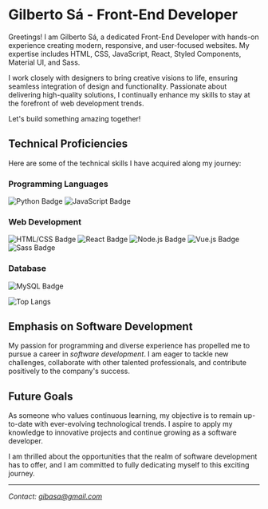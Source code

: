 # Gilberto Sá - Front-End Developer

Greetings! I am Gilberto Sá, a dedicated Front-End Developer with hands-on experience creating modern, responsive, and user-focused websites. My expertise includes HTML, CSS, JavaScript, React, Styled Components, Material UI, and Sass.

I work closely with designers to bring creative visions to life, ensuring seamless integration of design and functionality. Passionate about delivering high-quality solutions, I continually enhance my skills to stay at the forefront of web development trends.

Let's build something amazing together!

## Technical Proficiencies

Here are some of the technical skills I have acquired along my journey:

### Programming Languages

![Python Badge](https://img.shields.io/badge/-Python-grey?style=flat-square&logo=python) ![JavaScript Badge](https://img.shields.io/badge/-JavaScript-grey?style=flat-square&logo=javascript)

### Web Development

![HTML/CSS Badge](https://img.shields.io/badge/-HTML%2FCSS-grey?style=flat-square&logo=html5&logoColor=orange) ![React Badge](https://img.shields.io/badge/-React-grey?style=flat-square&logo=react&logoColor=blue) ![Node.js Badge](https://img.shields.io/badge/-Node.js-grey?style=flat-square&logo=node.js&logoColor=wgreen) ![Vue.js Badge](https://img.shields.io/badge/-Vue.js-grey?style=flat-square&logo=vue.js&logoColor=green) ![Sass Badge](https://img.shields.io/badge/-Sass-grey?style=flat-square&logo=sass&logoColor=pink)

### Database

![MySQL Badge](https://img.shields.io/badge/-MySQL-grey?style=flat-square&logo=mysql&logoColor=blue)

![Top Langs](https://github-readme-stats-git-masterrstaa-rickstaa.vercel.app/api/top-langs/?username=Gibasa&layout=compact&bg_color=000&border_color=30A3DC&title_color=E94D5F&text_color=FFF)

## Emphasis on Software Development

My passion for programming and diverse experience has propelled me to pursue a career in *software development*. I am eager to tackle new challenges, collaborate with other talented professionals, and contribute positively to the company's success.

## Future Goals

As someone who values continuous learning, my objective is to remain up-to-date with ever-evolving technological trends. I aspire to apply my knowledge to innovative projects and continue growing as a software developer.

I am thrilled about the opportunities that the realm of software development has to offer, and I am committed to fully dedicating myself to this exciting journey.

---

*Contact: [gibasa@gmail.com](mailto:seuemail@example.com)*

